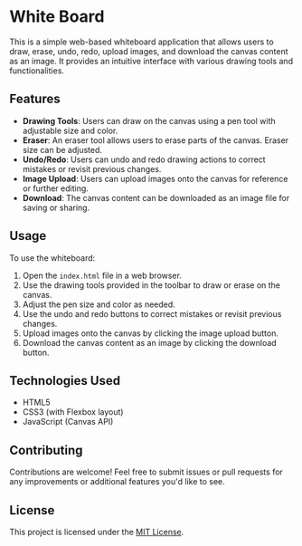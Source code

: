 # White Board

This is a simple web-based whiteboard application that allows users to draw, erase, undo, redo, upload images, and download the canvas content as an image. It provides an intuitive interface with various drawing tools and functionalities.

## Features

- **Drawing Tools**: Users can draw on the canvas using a pen tool with adjustable size and color.
- **Eraser**: An eraser tool allows users to erase parts of the canvas. Eraser size can be adjusted.
- **Undo/Redo**: Users can undo and redo drawing actions to correct mistakes or revisit previous changes.
- **Image Upload**: Users can upload images onto the canvas for reference or further editing.
- **Download**: The canvas content can be downloaded as an image file for saving or sharing.

## Usage

To use the whiteboard:

1. Open the `index.html` file in a web browser.
2. Use the drawing tools provided in the toolbar to draw or erase on the canvas.
3. Adjust the pen size and color as needed.
4. Use the undo and redo buttons to correct mistakes or revisit previous changes.
5. Upload images onto the canvas by clicking the image upload button.
6. Download the canvas content as an image by clicking the download button.

## Technologies Used

- HTML5
- CSS3 (with Flexbox layout)
- JavaScript (Canvas API)

## Contributing

Contributions are welcome! Feel free to submit issues or pull requests for any improvements or additional features you'd like to see.

## License

This project is licensed under the [MIT License](LICENSE).
